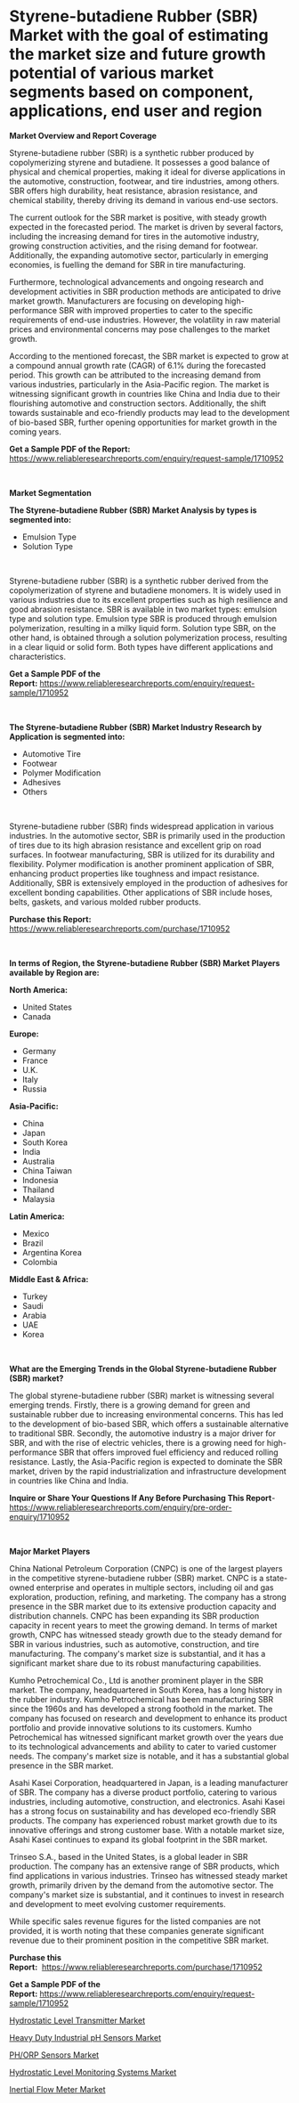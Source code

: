 <p><h1>Styrene-butadiene Rubber (SBR) Market with the goal of estimating the market size and future growth potential of various market segments based on component, applications, end user and region</h1></p><p><strong>Market Overview and Report Coverage</strong></p>
<p><p>Styrene-butadiene rubber (SBR) is a synthetic rubber produced by copolymerizing styrene and butadiene. It possesses a good balance of physical and chemical properties, making it ideal for diverse applications in the automotive, construction, footwear, and tire industries, among others. SBR offers high durability, heat resistance, abrasion resistance, and chemical stability, thereby driving its demand in various end-use sectors.</p><p>The current outlook for the SBR market is positive, with steady growth expected in the forecasted period. The market is driven by several factors, including the increasing demand for tires in the automotive industry, growing construction activities, and the rising demand for footwear. Additionally, the expanding automotive sector, particularly in emerging economies, is fuelling the demand for SBR in tire manufacturing.</p><p>Furthermore, technological advancements and ongoing research and development activities in SBR production methods are anticipated to drive market growth. Manufacturers are focusing on developing high-performance SBR with improved properties to cater to the specific requirements of end-use industries. However, the volatility in raw material prices and environmental concerns may pose challenges to the market growth.</p><p>According to the mentioned forecast, the SBR market is expected to grow at a compound annual growth rate (CAGR) of 6.1% during the forecasted period. This growth can be attributed to the increasing demand from various industries, particularly in the Asia-Pacific region. The market is witnessing significant growth in countries like China and India due to their flourishing automotive and construction sectors. Additionally, the shift towards sustainable and eco-friendly products may lead to the development of bio-based SBR, further opening opportunities for market growth in the coming years.</p></p>
<p><strong>Get a Sample PDF of the Report:</strong> <a href="https://www.reliableresearchreports.com/enquiry/request-sample/1710952">https://www.reliableresearchreports.com/enquiry/request-sample/1710952</a></p>
<p>&nbsp;</p>
<p><strong>Market Segmentation</strong></p>
<p><strong>The Styrene-butadiene Rubber (SBR) Market Analysis by types is segmented into:</strong></p>
<p><ul><li>Emulsion Type</li><li>Solution Type</li></ul></p>
<p>&nbsp;</p>
<p><p>Styrene-butadiene rubber (SBR) is a synthetic rubber derived from the copolymerization of styrene and butadiene monomers. It is widely used in various industries due to its excellent properties such as high resilience and good abrasion resistance. SBR is available in two market types: emulsion type and solution type. Emulsion type SBR is produced through emulsion polymerization, resulting in a milky liquid form. Solution type SBR, on the other hand, is obtained through a solution polymerization process, resulting in a clear liquid or solid form. Both types have different applications and characteristics.</p></p>
<p><strong>Get a Sample PDF of the Report:</strong>&nbsp;<a href="https://www.reliableresearchreports.com/enquiry/request-sample/1710952">https://www.reliableresearchreports.com/enquiry/request-sample/1710952</a></p>
<p>&nbsp;</p>
<p><strong>The Styrene-butadiene Rubber (SBR) Market Industry Research by Application is segmented into:</strong></p>
<p><ul><li>Automotive Tire</li><li>Footwear</li><li>Polymer Modification</li><li>Adhesives</li><li>Others</li></ul></p>
<p>&nbsp;</p>
<p><p>Styrene-butadiene rubber (SBR) finds widespread application in various industries. In the automotive sector, SBR is primarily used in the production of tires due to its high abrasion resistance and excellent grip on road surfaces. In footwear manufacturing, SBR is utilized for its durability and flexibility. Polymer modification is another prominent application of SBR, enhancing product properties like toughness and impact resistance. Additionally, SBR is extensively employed in the production of adhesives for excellent bonding capabilities. Other applications of SBR include hoses, belts, gaskets, and various molded rubber products.</p></p>
<p><strong>Purchase this Report:</strong>&nbsp; <a href="https://www.reliableresearchreports.com/purchase/1710952">https://www.reliableresearchreports.com/purchase/1710952</a></p>
<p>&nbsp;</p>
<p><strong>In terms of Region, the Styrene-butadiene Rubber (SBR) Market Players available by Region are:</strong></p>
<p>
    <p> <strong> North America: </strong>
        <ul>
            <li>United States</li>
            <li>Canada</li>
        </ul>
        </p> 
    <p> <strong> Europe: </strong>
        <ul>
            <li>Germany</li>
            <li>France</li>
            <li>U.K.</li>
            <li>Italy</li>
            <li>Russia</li>
        </ul>
        </p> 
    <p> <strong> Asia-Pacific: </strong>
        <ul>
            <li>China</li>
            <li>Japan</li>
            <li>South Korea</li>
            <li>India</li>
            <li>Australia</li>
            <li>China Taiwan</li>
            <li>Indonesia</li>
            <li>Thailand</li>
            <li>Malaysia</li>
        </ul>
        </p> 
    <p> <strong> Latin America: </strong>
        <ul>
            <li>Mexico</li>
            <li>Brazil</li>
            <li>Argentina Korea</li>
            <li>Colombia</li>
        </ul>
        </p> 
    <p> <strong> Middle East & Africa: </strong>
        <ul>
            <li>Turkey</li>
            <li>Saudi</li>
            <li>Arabia</li>
            <li>UAE</li>
            <li>Korea</li>
        </ul>
    </p>
    </p>
<p>&nbsp;</p>
<p><strong>What are the Emerging Trends in the Global Styrene-butadiene Rubber (SBR) market?</strong></p>
<p><p>The global styrene-butadiene rubber (SBR) market is witnessing several emerging trends. Firstly, there is a growing demand for green and sustainable rubber due to increasing environmental concerns. This has led to the development of bio-based SBR, which offers a sustainable alternative to traditional SBR. Secondly, the automotive industry is a major driver for SBR, and with the rise of electric vehicles, there is a growing need for high-performance SBR that offers improved fuel efficiency and reduced rolling resistance. Lastly, the Asia-Pacific region is expected to dominate the SBR market, driven by the rapid industrialization and infrastructure development in countries like China and India.</p></p>
<p><strong>Inquire or Share Your Questions If Any Before Purchasing This Report</strong>- <a href="https://www.reliableresearchreports.com/enquiry/pre-order-enquiry/1710952">https://www.reliableresearchreports.com/enquiry/pre-order-enquiry/1710952</a></p>
<p>&nbsp;</p>
<p><strong>Major Market Players</strong></p>
<p><p>China National Petroleum Corporation (CNPC) is one of the largest players in the competitive styrene-butadiene rubber (SBR) market. CNPC is a state-owned enterprise and operates in multiple sectors, including oil and gas exploration, production, refining, and marketing. The company has a strong presence in the SBR market due to its extensive production capacity and distribution channels. CNPC has been expanding its SBR production capacity in recent years to meet the growing demand. In terms of market growth, CNPC has witnessed steady growth due to the steady demand for SBR in various industries, such as automotive, construction, and tire manufacturing. The company's market size is substantial, and it has a significant market share due to its robust manufacturing capabilities.</p><p>Kumho Petrochemical Co., Ltd is another prominent player in the SBR market. The company, headquartered in South Korea, has a long history in the rubber industry. Kumho Petrochemical has been manufacturing SBR since the 1960s and has developed a strong foothold in the market. The company has focused on research and development to enhance its product portfolio and provide innovative solutions to its customers. Kumho Petrochemical has witnessed significant market growth over the years due to its technological advancements and ability to cater to varied customer needs. The company's market size is notable, and it has a substantial global presence in the SBR market.</p><p>Asahi Kasei Corporation, headquartered in Japan, is a leading manufacturer of SBR. The company has a diverse product portfolio, catering to various industries, including automotive, construction, and electronics. Asahi Kasei has a strong focus on sustainability and has developed eco-friendly SBR products. The company has experienced robust market growth due to its innovative offerings and strong customer base. With a notable market size, Asahi Kasei continues to expand its global footprint in the SBR market.</p><p>Trinseo S.A., based in the United States, is a global leader in SBR production. The company has an extensive range of SBR products, which find applications in various industries. Trinseo has witnessed steady market growth, primarily driven by the demand from the automotive sector. The company's market size is substantial, and it continues to invest in research and development to meet evolving customer requirements.</p><p>While specific sales revenue figures for the listed companies are not provided, it is worth noting that these companies generate significant revenue due to their prominent position in the competitive SBR market.</p></p>
<p><strong>Purchase this Report:</strong>&nbsp;&nbsp;<a href="https://www.reliableresearchreports.com/purchase/1710952">https://www.reliableresearchreports.com/purchase/1710952</a></p>
<p></p>
<p><strong>Get a Sample PDF of the Report:</strong>&nbsp;<a href="https://www.reliableresearchreports.com/enquiry/request-sample/1710952">https://www.reliableresearchreports.com/enquiry/request-sample/1710952</a></p>
<p><p><a href="https://medium.com/@josueherzog/hydrostatic-level-transmitter-market-furnishes-information-on-market-share-market-trends-and-0478f5808e42">Hydrostatic Level Transmitter Market</a></p><p><a href="https://medium.com/@lilliandach2023/heavy-duty-industrial-ph-sensors-market-comprehensive-assessment-by-type-application-and-b7be88e4a79c">Heavy Duty Industrial pH Sensors Market</a></p><p><a href="https://medium.com/@freedayundt/ph-orp-sensors-market-research-report-its-history-and-forecast-2023-to-2030-3ed45ff930e9">PH/ORP Sensors Market</a></p><p><a href="https://medium.com/@magaliortiz1955/hydrostatic-level-monitoring-systems-market-the-key-to-successful-business-strategy-forecast-till-a7d22cc5a28a">Hydrostatic Level Monitoring Systems Market</a></p><p><a href="https://medium.com/@isomgleason/inertial-flow-meter-market-trends-forecast-and-competitive-analysis-to-2030-6ef77307ac5d">Inertial Flow Meter Market</a></p></p>